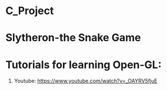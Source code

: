 # C_Project
# Slytheron-the Snake Game
# Tutorials for learning Open-GL:

1. Youtube: https://www.youtube.com/watch?v=_OAYRV5fjuE


